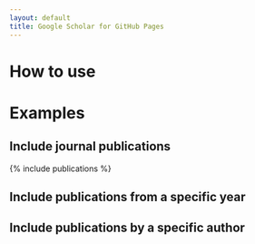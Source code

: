 ```yaml
---
layout: default
title: Google Scholar for GitHub Pages
---
```

# How to use

# Examples

## Include journal publications
{% include publications %}

## Include publications from a specific year

## Include publications by a specific author
